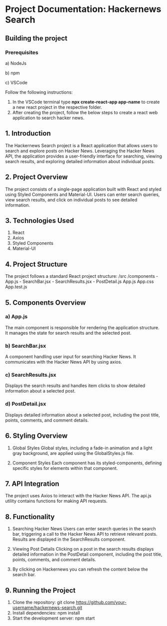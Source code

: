 # Project Documentation: Hackernews Search
## Building the project
 ### Prerequisites
 a) NodeJs
 
 b) npm
 
 c) VSCode
 
  Follow the following instructions:
  1. In the VSCode terminal type **npx create-react-app app-name** to create a new react project in the respective folder.
  2. After creating the project, follow the below steps to create a react web application to search hacker news.
## 1. Introduction
The Hackernews Search project is a React application that allows users to search and explore posts on Hacker News. Leveraging the Hacker News API, the application provides a user-friendly interface for searching, viewing search results, and exploring detailed information about individual posts.

## 2. Project Overview
The project consists of a single-page application built with React and styled using Styled Components and Material-UI. Users can enter search queries, view search results, and click on individual posts to see detailed information.

## 3. Technologies Used
1. React
2. Axios
3. Styled Components
4. Material-UI
   
## 4. Project Structure
The project follows a standard React project structure:
/src
  /components
    - App.js
    - SearchBar.jsx
    - SearchResults.jsx
    - PostDetail.js
  App.js
  App.css
  App.test.js
  
## 5. Components Overview
### a) App.js
The main component is responsible for rendering the application structure. It manages the state for search results and the selected post.

### b) SearchBar.jsx
A component handling user input for searching Hacker News. It communicates with the Hacker News API by using axios.

### c) SearchResults.jsx
Displays the search results and handles item clicks to show detailed information about a selected post.

### d) PostDetail.jsx
Displays detailed information about a selected post, including the post title, points, comments, and comment details.

## 6. Styling Overview
1. Global Styles
Global styles, including a fade-in animation and a light gray background, are applied using the GlobalStyles.js file.

2. Component Styles
Each component has its styled-components, defining specific styles for elements within that component.

## 7. API Integration
The project uses Axios to interact with the Hacker News API. The api.js utility contains functions for making API requests.

## 8. Functionality
1. Searching Hacker News
Users can enter search queries in the search bar, triggering a call to the Hacker News API to retrieve relevant posts. Results are displayed in the SearchResults component.

2. Viewing Post Details
Clicking on a post in the search results displays detailed information in the PostDetail component, including the post title, points, comments, and comment details.

3. By clicking on Hackernews you can refresh the content below the search bar.

## 9. Running the Project
1. Clone the repository: git clone https://github.com/your-username/hackernews-search.git
2. Install dependencies: npm install
3. Start the development server: npm start
   


